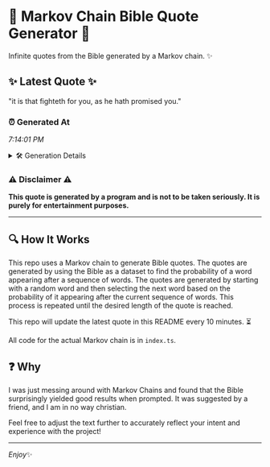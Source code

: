 # 📖 Markov Chain Bible Quote Generator 📖

Infinite quotes from the Bible generated by a Markov chain. ✨

## ✨ Latest Quote ✨
"it is that fighteth for you, as he hath promised you."

### ⏰ Generated At
*7:14:01 PM*

<details>
    <summary>🛠️ Generation Details</summary>
    <p>
        <strong>🌱 Seed:</strong> it<br>
        <strong>🔄 Iterations:</strong> 10<br>
        <strong>📜 Context History:</strong><br>[ it ]: is<br>[ it, is ]: that<br>[ it, is, that ]: fighteth<br>[ it, is, that, fighteth ]: for<br>[ it, is, that, fighteth, for ]: you,<br>[ it, is, that, fighteth, for, you, ]: as<br>[ is, that, fighteth, for, you,, as ]: he<br>[ that, fighteth, for, you,, as, he ]: hath<br>[ fighteth, for, you,, as, he, hath ]: promised<br>[ for, you,, as, he, hath, promised ]: you.<br>
    </p>
</details>

### ⚠️ Disclaimer ⚠️
**This quote is generated by a program and is not to be taken seriously. It is purely for entertainment purposes.**

---

## 🔍 How It Works

This repo uses a Markov chain to generate Bible quotes. The quotes are generated by using the Bible as a dataset to find the probability of a word appearing after a sequence of words. The quotes are generated by starting with a random word and then selecting the next word based on the probability of it appearing after the current sequence of words. This process is repeated until the desired length of the quote is reached.

This repo will update the latest quote in this README every 10 minutes. ⏳

All code for the actual Markov chain is in `index.ts`.

## ❓ Why

I was just messing around with Markov Chains and found that the Bible surprisingly yielded good results when prompted. 
It was suggested by a friend, and I am in no way christian.

Feel free to adjust the text further to accurately reflect your intent and experience with the project!

---

*Enjoy*✨
